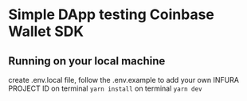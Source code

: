 # Simple DApp testing Coinbase Wallet SDK

## Running on your local machine
  create .env.local file, follow the .env.example to add your own INFURA PROJECT ID
  on terminal `yarn install` 
  on terminal `yarn dev`
